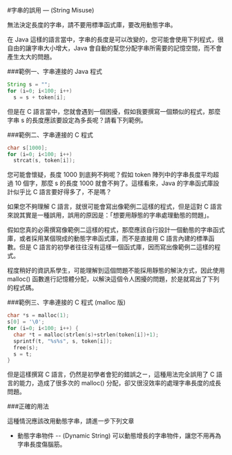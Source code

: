 #字串的誤用 — (String Misuse)

無法決定長度的字串，請不要用標準函式庫，要改用動態字串。

在 Java 這樣的語言當中，字串的長度是可以改變的，您可能會使用下列程式，很自由的讓字串大小增大，Java 會自動的幫您分配字串所需要的記憶空間，而不會產生太大的問題。

###範例一、字串連接的 Java 程式

```java
String s = "";
for (i=0; i<100; i++)
  s = s + token[i];
```

但是在 C 語言當中，您就會遇到一個困擾，假如我要撰寫一個類似的程式，那麼字串 s 的長度應該要設定為多長呢？請看下列範例。

###範例二、字串連接的 C 程式

```c
char s[1000];
for (i=0; i<100; i++)
  strcat(s, token[i]);
```
您可能會懷疑，長度 1000 到底夠不夠呢？假如 token 陣列中的字串長度平均超過 10 個字，那麼 s 的長度 1000 就會不夠了。這樣看來，Java 的字串函式庫設計似乎比 C 語言要好得多了，不是嗎？

如果您不夠理解 C 語言，就很可能會寫出像範例二這樣的程式，但是這對 C 語言來說其實是一種誤用，誤用的原因是：「想要用靜態的字串處理動態的問題」。

假如您真的必需撰寫像範例二這樣的程式，那麼應該自行設計一個動態的字串函式庫，或者採用某個現成的動態字串函式庫，而不是直接用 C 語言內建的標準函數。但是 C 語言的初學者往往沒有這樣一個函式庫，因而寫出像範例二這樣的程式。

程度稍好的資訊系學生，可能理解到這個問題不能採用靜態的解決方式，因此使用 malloc() 函數進行記憶體分配，以解決這個令人困擾的問題，於是就寫出了下列的程式碼。

###範例三、字串連接的 C 程式 (malloc 版)

```c
char *s = malloc(1);
s[0] = '\0';
for (i=0; i<100; i++) {
  char *t = malloc(strlen(s)+strlen(token[i])+1);
  sprintf(t, "%s%s", s, token[i]);
  free(s);
  s = t;
}
```

但是這樣撰寫 C 語言，仍然是初學者會犯的錯誤之ㄧ，這種用法完全誤用了 C 語言的能力，造成了很多次的 malloc() 分配，卻又很沒效率的處理字串長度的成長問題。

###正確的用法

這種情況應該改用動態字串，請進一步下列文章

* 動態字串物件 -- (Dynamic String) 可以動態增長的字串物件，讓您不用再為字串長度傷腦筋。

